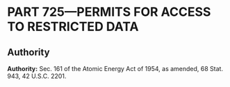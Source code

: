 # PART 725—PERMITS FOR ACCESS TO RESTRICTED DATA 


## Authority

**Authority:** Sec. 161 of the Atomic Energy Act of 1954, as amended, 68 Stat. 943, 42 U.S.C. 2201.


